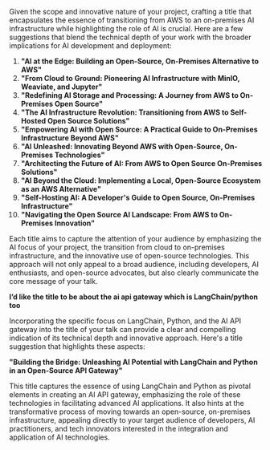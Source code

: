 Given the scope and innovative nature of your project, crafting a title that encapsulates the essence of transitioning from AWS to an on-premises AI infrastructure while highlighting the role of AI is crucial. Here are a few suggestions that blend the technical depth of your work with the broader implications for AI development and deployment:

1. **"AI at the Edge: Building an Open-Source, On-Premises Alternative to AWS"**
2. **"From Cloud to Ground: Pioneering AI Infrastructure with MinIO, Weaviate, and Jupyter"**
3. **"Redefining AI Storage and Processing: A Journey from AWS to On-Premises Open Source"**
4. **"The AI Infrastructure Revolution: Transitioning from AWS to Self-Hosted Open Source Solutions"**
5. **"Empowering AI with Open Source: A Practical Guide to On-Premises Infrastructure Beyond AWS"**
6. **"AI Unleashed: Innovating Beyond AWS with Open-Source, On-Premises Technologies"**
7. **"Architecting the Future of AI: From AWS to Open Source On-Premises Solutions"**
8. **"AI Beyond the Cloud: Implementing a Local, Open-Source Ecosystem as an AWS Alternative"**
9. **"Self-Hosting AI: A Developer's Guide to Open Source, On-Premises Infrastructure"**
10. **"Navigating the Open Source AI Landscape: From AWS to On-Premises Innovation"**

Each title aims to capture the attention of your audience by emphasizing the AI focus of your project, the transition from cloud to on-premises infrastructure, and the innovative use of open-source technologies. This approach will not only appeal to a broad audience, including developers, AI enthusiasts, and open-source advocates, but also clearly communicate the core message of your talk.

**I’d like the title to be about the ai api gateway which is LangChain/python too**

Incorporating the specific focus on LangChain, Python, and the AI API gateway into the title of your talk can provide a clear and compelling indication of its technical depth and innovative approach. Here's a title suggestion that highlights these aspects:

**"Building the Bridge: Unleashing AI Potential with LangChain and Python in an Open-Source API Gateway"**

This title captures the essence of using LangChain and Python as pivotal elements in creating an AI API gateway, emphasizing the role of these technologies in facilitating advanced AI applications. It also hints at the transformative process of moving towards an open-source, on-premises infrastructure, appealing directly to your target audience of developers, AI practitioners, and tech innovators interested in the integration and application of AI technologies.